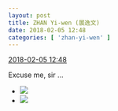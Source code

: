 ```yaml
---
layout: post
title: ZHAN Yi-wen (展逸文)
date: 2018-02-05 12:48
categories: [ 'zhan-yi-wen' ]
---
```


<div class="weibo-info">
  <a href="https://weibo.com/6108090526/G1Hfyy2SN">2018-02-05 12:48</a>
</div>

Excuse me, sir …

<!-- more -->

<ul class="weibo-pic-list-1">
  <li class="weibo-pic">
    <a href="https://wx1.sinaimg.cn/mw690/006FmVn8ly1fo5h3lnjdfj33vc2kwhdt.jpg"><img src="https://wx1.sinaimg.cn/thumb150/006FmVn8ly1fo5h3lnjdfj33vc2kwhdt.jpg"/></a>
  </li>
  <li class="weibo-pic">
    <a href="https://wx3.sinaimg.cn/mw690/006FmVn8ly1fo5h3mrxhkj31y71at4qq.jpg"><img src="https://wx3.sinaimg.cn/thumb150/006FmVn8ly1fo5h3mrxhkj31y71at4qq.jpg"/></a>
  </li>
</ul>
